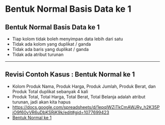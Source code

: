 # Bentuk Normal Basis Data ke 1

## Bentuk Normal Basis Data ke 1

- Tiap kolom tidak boleh menyimpan data lebih dari satu
- Tidak ada kolom yang duplikat / ganda
- Tidak ada baris yang duplikat / ganda
- Tidak ada atribut turunan

---

## Revisi Contoh Kasus : Bentuk Normal ke 1

- Kolom Produk Nama, Produk Harga, Produk Jumlah, Produk Berat, dan Produk Total duplikat sebanyak 4 kali
- Produk Total, Total Harga, Total Berat, Total Belanja adalah atribut turunan, jadi akan kita hapus
- https://docs.google.com/spreadsheets/d/1epqlWZiTkCmAWJRy_h2K35PjO9f60vVR6uDbKSRjK9k/edit#gid=1077699423
- <a href="../assets/table/First Normal Form.html">Bentuk Normal ke 1</a>
